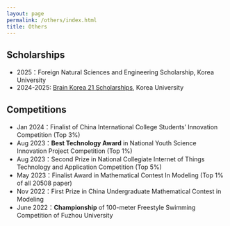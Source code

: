 ```yaml
---
layout: page
permalink: /others/index.html
title: Others
---
```


## Scholarships

- 2025：Foreign Natural Sciences and Engineering Scholarship, Korea University <br>
- 2024-2025: [Brain Korea 21 Scholarships](https://gsisbk21.korea.ac.kr/bkgsis/intro/benefits.do), Korea University

## Competitions

- Jan 2024：Finalist of China International College Students’ Innovation Competition (Top 3%)
- Aug 2023：**Best Technology Award** in National Youth Science Innovation Project Competition (Top 1%)
- Aug 2023：Second Prize in National Collegiate Internet of Things Technology and Application Competition (Top 5%)
- May 2023：Finalist Award in Mathematical Contest In Modeling (Top 1% of all 20508 paper)
- Nov 2022：First Prize in China Undergraduate Mathematical Contest in Modeling
- June 2022：**Championship** of 100-meter Freestyle Swimming Competition of Fuzhou University<br>

<br>
